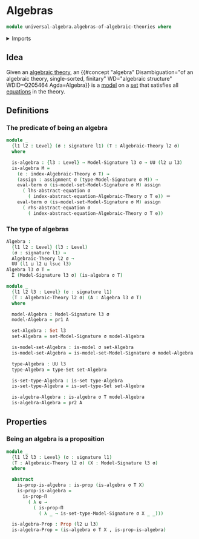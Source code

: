 # Algebras

```agda
module universal-algebra.algebras-of-algebraic-theories where
```

<details><summary>Imports</summary>

```agda
open import foundation.dependent-pair-types
open import foundation.fundamental-theorem-of-identity-types
open import foundation.identity-types
open import foundation.propositions
open import foundation.sets
open import foundation.subtype-identity-principle
open import foundation.torsorial-type-families
open import foundation.universe-levels

open import foundation-core.equivalences

open import universal-algebra.abstract-equations-over-signatures
open import universal-algebra.algebraic-theories
open import universal-algebra.equivalences-models-of-signatures
open import universal-algebra.models-of-signatures
open import universal-algebra.signatures
open import universal-algebra.terms-over-signatures
```

</details>

## Idea

Given an [algebraic theory](universal-algebra.algebraic-theories.md), an
{{#concept "algebra" Disambiguation="of an algebraic theory, single-sorted, finitary" WD="algebraic structure" WDID=Q205464 Agda=Algebra}}
is a [model](universal-algebra.models-of-signatures.md) on a
[set](foundation-core.sets.md) that satisfies all
[equations](universal-algebra.abstract-equations-over-signatures.md) in the
theory.

## Definitions

### The predicate of being an algebra

```agda
module _
  {l1 l2 : Level} (σ : signature l1) (T : Algebraic-Theory l2 σ)
  where

  is-algebra : {l3 : Level} → Model-Signature l3 σ → UU (l2 ⊔ l3)
  is-algebra M =
    (e : index-Algebraic-Theory σ T) →
    (assign : assignment σ (type-Model-Signature σ M)) →
    eval-term σ (is-model-set-Model-Signature σ M) assign
      ( lhs-abstract-equation σ
        ( index-abstract-equation-Algebraic-Theory σ T e)) ＝
    eval-term σ (is-model-set-Model-Signature σ M) assign
      ( rhs-abstract-equation σ
        ( index-abstract-equation-Algebraic-Theory σ T e))
```

### The type of algebras

```agda
Algebra :
  {l1 l2 : Level} (l3 : Level)
  (σ : signature l1) →
  Algebraic-Theory l2 σ →
  UU (l1 ⊔ l2 ⊔ lsuc l3)
Algebra l3 σ T =
  Σ (Model-Signature l3 σ) (is-algebra σ T)

module _
  {l1 l2 l3 : Level} (σ : signature l1)
  (T : Algebraic-Theory l2 σ) (A : Algebra l3 σ T)
  where

  model-Algebra : Model-Signature l3 σ
  model-Algebra = pr1 A

  set-Algebra : Set l3
  set-Algebra = set-Model-Signature σ model-Algebra

  is-model-set-Algebra : is-model σ set-Algebra
  is-model-set-Algebra = is-model-set-Model-Signature σ model-Algebra

  type-Algebra : UU l3
  type-Algebra = type-Set set-Algebra

  is-set-type-Algebra : is-set type-Algebra
  is-set-type-Algebra = is-set-type-Set set-Algebra

  is-algebra-Algebra : is-algebra σ T model-Algebra
  is-algebra-Algebra = pr2 A
```

## Properties

### Being an algebra is a proposition

```agda
module _
  {l1 l2 l3 : Level} (σ : signature l1)
  (T : Algebraic-Theory l2 σ) (X : Model-Signature l3 σ)
  where

  abstract
    is-prop-is-algebra : is-prop (is-algebra σ T X)
    is-prop-is-algebra =
      is-prop-Π
        ( λ e →
          ( is-prop-Π
            ( λ _ → is-set-type-Model-Signature σ X _ _)))

  is-algebra-Prop : Prop (l2 ⊔ l3)
  is-algebra-Prop = (is-algebra σ T X , is-prop-is-algebra)
```
